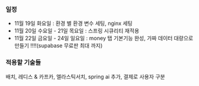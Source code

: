 ### 일정
- 11월 19일 화요일 : 환경 별 환경 변수 세팅, nginx 세팅
- 11월 20일 수요일 - 21일 목요일 : 스프링 시큐리티 재적용
- 11월 22일 금요일 - 24일 일요일 : money 탭 기본기능 완성, 가짜 데이터 대량으로 만들기 !!!!(supabase 무료판 최대 까지)


### 적용할 기술들
배치, 레디스 & 카프카, 엘라스틱서치, spring ai 추가, 결제로 사용자 구분
